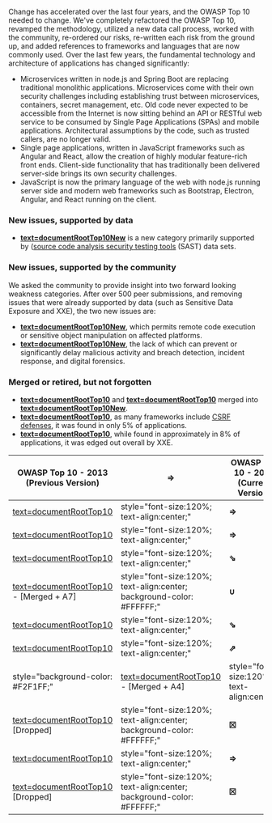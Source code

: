 Change has accelerated over the last four years, and the OWASP Top 10
needed to change. We've completely refactored the OWASP Top 10, revamped
the methodology, utilized a new data call process, worked with the
community, re-ordered our risks, re-written each risk from the ground
up, and added references to frameworks and languages that are now
commonly used. Over the last few years, the fundamental technology and
architecture of applications has changed significantly:

  - Microservices written in node.js and Spring Boot are replacing
    traditional monolithic applications. Microservices come with their
    own security challenges including establishing trust between
    microservices, containers, secret management, etc. Old code never
    expected to be accessible from the Internet is now sitting behind an
    API or RESTful web service to be consumed by Single Page
    Applications (SPAs) and mobile applications. Architectural
    assumptions by the code, such as trusted callers, are no longer
    valid.
  - Single page applications, written in JavaScript frameworks such as
    Angular and React, allow the creation of highly modular feature-rich
    front ends. Client-side functionality that has traditionally been
    delivered server-side brings its own security challenges.
  - JavaScript is now the primary language of the web with node.js
    running server side and modern web frameworks such as Bootstrap,
    Electron, Angular, and React running on the client.

### New issues, supported by data

  - <b><u>[text=documentRootTop10New]({{Top_10:LanguageFile "wikilink")</u></b>
    is a new category primarily supported by (<u>[source code analysis
    security testing tools](Source_Code_Analysis_Tools "wikilink")</u>
    (SAST) data sets.

### New issues, supported by the community

We asked the community to provide insight into two forward looking
weakness categories. After over 500 peer submissions, and removing
issues that were already supported by data (such as Sensitive Data
Exposure and XXE), the two new issues are: 

  - <b><u>[text=documentRootTop10New]({{Top_10:LanguageFile "wikilink")</u></b>,
    which permits remote code execution or sensitive object manipulation
    on affected platforms.
  - <b><u>[text=documentRootTop10New]({{Top_10:LanguageFile "wikilink")</u></b>,
    the lack of which can prevent or significantly delay malicious
    activity and breach detection, incident response, and digital
    forensics.

### Merged or retired, but not forgotten

  - <b><u>[text=documentRootTop10]({{Top_10:LanguageFile "wikilink")</u></b>
    and
    <b><u>[text=documentRootTop10]({{Top_10:LanguageFile "wikilink")</u></b>
    merged into
    <b><u>[text=documentRootTop10New]({{Top_10:LanguageFile "wikilink")</u></b>.
  - <b><u>[text=documentRootTop10]({{Top_10:LanguageFile "wikilink")</u></b>,
    as many frameworks include <u>[CSRF
    defenses](Cross-Site_Request_Forgery_\(CSRF\) "wikilink")</u>, it
    was found in only 5% of applications.
  - <b><u>[text=documentRootTop10]({{Top_10:LanguageFile "wikilink")</u></b>,
    while found in approximately in 8% of applications, it was edged out
    overall by XXE.

<center>

| OWASP Top 10 - 2013 (Previous Version)                                              | <b>⇒</b>                                                                            | OWASP Top 10 - 2017 (Current Version)      |
| ----------------------------------------------------------------------------------- | ----------------------------------------------------------------------------------- | ------------------------------------------ |
| <u>[text=documentRootTop10]({{Top_10:LanguageFile "wikilink")</u>                   | style="font-size:120%; text-align:center;"                                          | <b>⇒</b>                                   |
| <u>[text=documentRootTop10]({{Top_10:LanguageFile "wikilink")</u>                   | style="font-size:120%; text-align:center;"                                          | <b>⇒</b>                                   |
| <u>[text=documentRootTop10]({{Top_10:LanguageFile "wikilink")</u>                   | style="font-size:120%; text-align:center;"                                          | <b>⇘</b>                                   |
| <u>[text=documentRootTop10]({{Top_10:LanguageFile "wikilink")</u> - \[Merged + A7\] | style="font-size:120%; text-align:center; background-color: \#FFFFFF;"              | <b>∪</b>                                   |
| <u>[text=documentRootTop10]({{Top_10:LanguageFile "wikilink")</u>                   | style="font-size:120%; text-align:center;"                                          | <b>⇘</b>                                   |
| <u>[text=documentRootTop10]({{Top_10:LanguageFile "wikilink")</u>                   | style="font-size:120%; text-align:center;"                                          | <b>⇗</b>                                   |
| style="background-color: \#F2F1FF;"                                                 | <u>[text=documentRootTop10]({{Top_10:LanguageFile "wikilink")</u> - \[Merged + A4\] | style="font-size:120%; text-align:center;" |
| <u>[text=documentRootTop10]({{Top_10:LanguageFile "wikilink")</u> \[Dropped\]       | style="font-size:120%; text-align:center; background-color: \#FFFFFF;"              | <b>☒</b>                                   |
| <u>[text=documentRootTop10]({{Top_10:LanguageFile "wikilink")</u>                   | style="font-size:120%; text-align:center;"                                          | <b>⇒</b>                                   |
| <u>[text=documentRootTop10]({{Top_10:LanguageFile "wikilink")</u> \[Dropped\]       | style="font-size:120%; text-align:center; background-color: \#FFFFFF;"              | <b>☒</b>                                   |

</center>